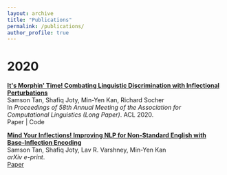 ```yaml
---
layout: archive
title: "Publications"
permalink: /publications/
author_profile: true
---
```


# 2020

**[It's Morphin' Time! Combating Linguistic Discrimination with Inflectional Perturbations]()**  <br>
Samson Tan, Shafiq Joty, Min-Yen Kan, Richard Socher <br>
In _Proceedings of 58th Annual Meeting of the Association for Computational Linguistics (Long Paper)_. ACL 2020. <br>
Paper | Code

**[Mind Your Inflections! Improving NLP for Non-Standard English with Base-Inflection Encoding]()**  <br>
Samson Tan, Shafiq Joty, Lav R. Varshney, Min-Yen Kan <br>
_arXiv e-print_. <br>
[Paper](https://arxiv.org/abs/2004.14870)
